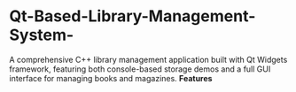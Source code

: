 # Qt-Based-Library-Management-System-
A comprehensive C++ library management application built with Qt Widgets framework, featuring both console-based storage demos and a full GUI interface for managing books and magazines.
**Features**
